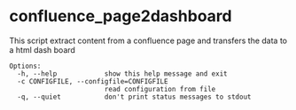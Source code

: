 # confluence_page2dashboard
This script extract content from a confluence page and transfers the data to a
html dash board

    Options:
      -h, --help            show this help message and exit
      -c CONFIGFILE, --configfile=CONFIGFILE
                            read configuration from file
      -q, --quiet           don't print status messages to stdout
